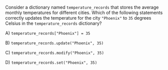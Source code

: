 Consider a dictionary named `temperature_records` that stores the average monthly temperatures for different cities. Which of the following statements correctly updates the temperature for the city `"Phoenix"` to `35` degrees Celsius in the `temperature_records` dictionary?

A) `temperature_records["Phoenix"] = 35`

B) `temperature_records.update("Phoenix", 35)`

C) `temperature_records.modify("Phoenix", 35)`

D) `temperature_records.set("Phoenix", 35)`

<!-- ANSWER: A -->